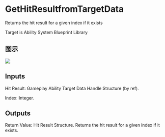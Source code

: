 # GetHitResultfromTargetData

Returns the hit result for a given index if it exists

Target is Ability System Blueprint Library

## 图示

![]($-20221218-17325222.png)

## Inputs

Hit Result: Gameplay Ability Target Data Handle Structure (by ref).

Index: Integer.  

## Outputs

Return Value: Hit Result Structure. Returns the hit result for a given index if it exists.

